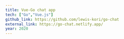 ```yaml
---
title: Vue-Go chat app
tech: ["Go","Vue.js"]
github_link: https://github.com/lewis-kori/go-chat
external_link: https://go-chat.netlify.app/
year: 2020
---
```

